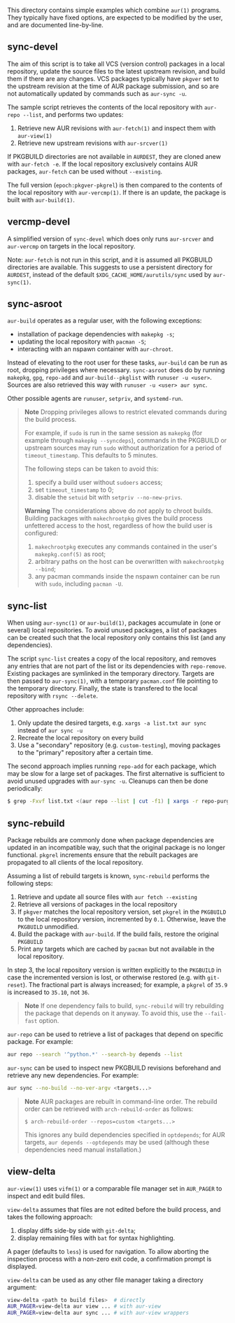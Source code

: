 This directory contains simple examples which combine `aur(1)` programs. They
typically have fixed options, are expected to be modified by the user, and are
documented line-by-line.

## sync-devel

The aim of this script is to take all VCS (version control) packages in a local
repository, update the source files to the latest upstream revision, and build
them if there are any changes. VCS packages typically have `pkgver` set to the
upstream revision at the time of AUR package submission, and so are not
automatically updated by commands such as `aur-sync -u`.

The sample script retrieves the contents of the local repository with `aur-repo
--list`, and performs two updates:

1. Retrieve new AUR revisions with `aur-fetch(1)` and inspect them with
   `aur-view(1)`
2. Retrieve new upstream revisions with `aur-srcver(1)`

If PKGBUILD directories are not available in `AURDEST`, they are cloned anew
with `aur-fetch -e`. If the local repository exclusively contains AUR packages,
`aur-fetch` can be used without `--existing`.

The full version (`epoch:pkgver-pkgrel`) is then compared to the contents of the
local repository with `aur-vercmp(1)`. If there is an update, the package is
built with `aur-build(1)`.

## vercmp-devel

A simplified version of `sync-devel` which does only runs `aur-srcver` and
`aur-vercmp` on targets in the local repository.

Note: `aur-fetch` is not run in this script, and it is assumed all PKGBUILD
directories are available. This suggests to use a persistent directory for
`AURDEST`, instead of the default `$XDG_CACHE_HOME/aurutils/sync` used by
`aur-sync(1)`.

## sync-asroot

`aur-build` operates as a regular user, with the following exceptions:

* installation of package dependencies with `makepkg -s`;
* updating the local repository with `pacman -S`;
* interacting with an nspawn container with `aur-chroot`.

Instead of elevating to the root user for these tasks, `aur-build` can be run as
root, dropping privileges where necessary. `sync-asroot` does do by running
`makepkg`, `gpg`, `repo-add` and `aur-build--pkglist` with `runuser -u <user>`.
Sources are also retrieved this way with `runuser -u <user> aur sync`.

Other possible agents are `runuser`, `setpriv`, and `systemd-run`.

> **Note**
> Dropping privileges allows to restrict elevated commands during the build process.
>
> For example, if `sudo` is run in the same session as `makepkg` (for example through 
> `makepkg --syncdeps`), commands in the PKGBUILD or upstream sources may run `sudo` 
> without authorization for a period of `timeout_timestamp`. This defaults to 5 minutes.
>
> The following steps can be taken to avoid this:
>
> 1. specify a build user without `sudoers` access;
> 2. set `timeout_timestamp` to 0;
> 3. disable the `setuid` bit with `setpriv --no-new-privs`.
>
> **Warning**
> The considerations above do _not_ apply to chroot builds. Building packages with `makechrootpkg`
> gives the build process unfettered access to the host, regardless of how the build user is configured:
> 
> 1. `makechrootpkg` executes any commands contained in the user's `makepkg.conf(5)` as root;
> 2. arbitrary paths on the host can be overwritten with `makechrootpkg --bind`;
> 3. any pacman commands inside the nspawn container can be run with `sudo`, including `pacman -U`.

## sync-list

When using `aur-sync(1)` or `aur-build(1)`, packages accumulate in (one or
several) local repositories. To avoid unused packages, a list of packages can be
created such that the local repository only contains this list (and any
dependencies).

The script `sync-list` creates a copy of the local repository, and removes any
entries that are not part of the list or its dependencies with
`repo-remove`. Existing packages are symlinked in the temporary
directory. Targets are then passed to `aur-sync(1)`, with a temporary
`pacman.conf` file pointing to the temporary directory. Finally, the state is
transfered to the local repository with `rsync --delete`.

Other approaches include:

1. Only update the desired targets, e.g. `xargs -a list.txt aur sync` instead of
   `aur sync -u`
2. Recreate the local repository on every build
3. Use a "secondary" repository (e.g. `custom-testing`), moving packages to the
   "primary" repository after a certain time.

The second approach implies running `repo-add` for each package, which may be
slow for a large set of packages. The first alternative is sufficient to avoid
unused upgrades with `aur-sync -u`. Cleanups can then be done periodically:

```bash
$ grep -Fxvf list.txt <(aur repo --list | cut -f1) | xargs -r repo-purge -f custom
```

## sync-rebuild

Package rebuilds are commonly done when package dependencies are updated in an
incompatible way, such that the original package is no longer functional.
`pkgrel` increments ensure that the rebuilt packages are propagated to all
clients of the local repository.

Assuming a list of rebuild targets is known, `sync-rebuild` performs the
following steps:

1. Retrieve and update all source files with `aur fetch --existing`
2. Retrieve all versions of packages in the local repository
3. If `pkgver` matches the local repository version, set `pkgrel` in the
   `PKGBUILD` to the local repository version, incremented by `0.1`. Otherwise,
   leave the `PKGBUILD` unmodified.
4. Build the package with `aur-build`. If the build fails, restore the original
   `PKGBUILD`
5. Print any targets which are cached by `pacman` but not available in the local
   repository.

In step 3, the local repository version is written explicitly to the `PKGBUILD`
in case the incremented version is lost, or otherwise restored (e.g. with
`git-reset`). The fractional part is always increased; for example, a `pkgrel`
of `35.9` is increased to `35.10`, not `36`.

> **Note**
> If one dependency fails to build, `sync-rebuild` will try rebuilding the package
> that depends on it anyway. To avoid this, use the `--fail-fast` option.

`aur-repo` can be used to retrieve a list of packages that depend on specific
package. For example:

```bash
aur repo --search '^python.*' --search-by depends --list
```

`aur-sync` can be used to inspect new PKGBUILD revisions beforehand
and retrieve any new dependencies. For example:

```bash
aur sync --no-build --no-ver-argv <targets...>
```

> **Note**
> AUR packages are rebuilt in command-line order. The rebuild order can be
> retrieved with `arch-rebuild-order` as follows:
>
> `$ arch-rebuild-order --repos=custom <targets...>`
>
> This ignores any build dependencies specified in `optdepends`; for
> AUR targets, `aur depends --optdepends` may be used (although these
> dependencies need manual installation.)

## view-delta

`aur-view(1)` uses `vifm(1)` or a comparable file manager set in
`AUR_PAGER` to inspect and edit build files. 

`view-delta` assumes that files are not edited before the build process,
and takes the following approach:

1. display diffs side-by side with `git-delta`;
2. display remaining files with `bat` for syntax highlighting.

A pager (defaults to `less`) is used for navigation. To allow aborting
the inspection process with a non-zero exit code, a confirmation prompt
is displayed.

`view-delta` can be used as any other file manager taking a directory
argument:

```bash
view-delta <path to build files>  # directly
AUR_PAGER=view-delta aur view ... # with aur-view
AUR_PAGER=view-delta aur sync ... # with aur-view wrappers
```
